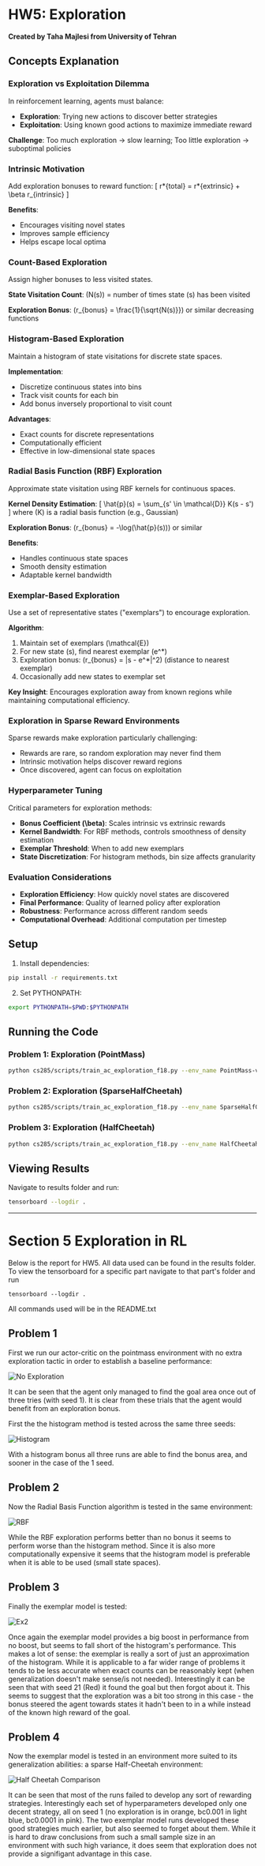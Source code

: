 # HW5: Exploration

**Created by Taha Majlesi from University of Tehran**

## Concepts Explanation

### Exploration vs Exploitation Dilemma

In reinforcement learning, agents must balance:

- **Exploration**: Trying new actions to discover better strategies
- **Exploitation**: Using known good actions to maximize immediate reward

**Challenge**: Too much exploration → slow learning; Too little exploration → suboptimal policies

### Intrinsic Motivation

Add exploration bonuses to reward function:
\[
r*{total} = r*{extrinsic} + \beta r\_{intrinsic}
\]

**Benefits**:

- Encourages visiting novel states
- Improves sample efficiency
- Helps escape local optima

### Count-Based Exploration

Assign higher bonuses to less visited states.

**State Visitation Count**: \(N(s)\) = number of times state \(s\) has been visited

**Exploration Bonus**: \(r\_{bonus} = \frac{1}{\sqrt{N(s)}}\) or similar decreasing functions

### Histogram-Based Exploration

Maintain a histogram of state visitations for discrete state spaces.

**Implementation**:

- Discretize continuous states into bins
- Track visit counts for each bin
- Add bonus inversely proportional to visit count

**Advantages**:

- Exact counts for discrete representations
- Computationally efficient
- Effective in low-dimensional state spaces

### Radial Basis Function (RBF) Exploration

Approximate state visitation using RBF kernels for continuous spaces.

**Kernel Density Estimation**:
\[
\hat{p}(s) = \sum\_{s' \in \mathcal{D}} K(s - s')
\]
where \(K\) is a radial basis function (e.g., Gaussian)

**Exploration Bonus**: \(r\_{bonus} = -\log(\hat{p}(s))\) or similar

**Benefits**:

- Handles continuous state spaces
- Smooth density estimation
- Adaptable kernel bandwidth

### Exemplar-Based Exploration

Use a set of representative states ("exemplars") to encourage exploration.

**Algorithm**:

1. Maintain set of exemplars \(\mathcal{E}\)
2. For new state \(s\), find nearest exemplar \(e^\*\)
3. Exploration bonus: \(r\_{bonus} = \|s - e^\*\|^2\) (distance to nearest exemplar)
4. Occasionally add new states to exemplar set

**Key Insight**: Encourages exploration away from known regions while maintaining computational efficiency.

### Exploration in Sparse Reward Environments

Sparse rewards make exploration particularly challenging:

- Rewards are rare, so random exploration may never find them
- Intrinsic motivation helps discover reward regions
- Once discovered, agent can focus on exploitation

### Hyperparameter Tuning

Critical parameters for exploration methods:

- **Bonus Coefficient \(\beta\)**: Scales intrinsic vs extrinsic rewards
- **Kernel Bandwidth**: For RBF methods, controls smoothness of density estimation
- **Exemplar Threshold**: When to add new exemplars
- **State Discretization**: For histogram methods, bin size affects granularity

### Evaluation Considerations

- **Exploration Efficiency**: How quickly novel states are discovered
- **Final Performance**: Quality of learned policy after exploration
- **Robustness**: Performance across different random seeds
- **Computational Overhead**: Additional computation per timestep

## Setup

1. Install dependencies:

```bash
pip install -r requirements.txt
```

2. Set PYTHONPATH:

```bash
export PYTHONPATH=$PWD:$PYTHONPATH
```

## Running the Code

### Problem 1: Exploration (PointMass)

```bash
python cs285/scripts/train_ac_exploration_f18.py --env_name PointMass-v0 --exp_name q1_env --n_iter 100 --video_log_freq -1
```

### Problem 2: Exploration (SparseHalfCheetah)

```bash
python cs285/scripts/train_ac_exploration_f18.py --env_name SparseHalfCheetah-v2 --exp_name q2_env --n_iter 100 --video_log_freq -1
```

### Problem 3: Exploration (HalfCheetah)

```bash
python cs285/scripts/train_ac_exploration_f18.py --env_name HalfCheetah-v2 --exp_name q3_env --n_iter 100 --video_log_freq -1
```

## Viewing Results

Navigate to results folder and run:

```bash
tensorboard --logdir .
```

---

# Section 5 Exploration in RL

Below is the report for HW5. All data used can be found in the results folder. To view the tensorboard for a specific part navigate to that part's folder and run

```commandline
tensorboard --logdir .
```

All commands used will be in the README.txt

## Problem 1

First we run our actor-critic on the pointmass environment with no extra exploration tactic in order to establish a baseline performance:

![No Exploration](results/problem-1-none/no_exploration_returns.png)

It can be seen that the agent only managed to find the goal area once out of three tries (with seed 1). It is clear from these trials that the agent would benefit from an exploration bonus.

First the the histogram method is tested across the same three seeds:

![Histogram](results/problem-1-hist/hist_returns.png)

With a histogram bonus all three runs are able to find the bonus area, and sooner in the case of the 1 seed.

## Problem 2

Now the Radial Basis Function algorithm is tested in the same environment:

![RBF](results/problem-2/rbf_returns.png)

While the RBF exploration performs better than no bonus it seems to perform worse than the histogram method. Since it is also more computationally expensive it seems that the histogram model is preferable when it is able to be used (small state spaces).

## Problem 3

Finally the exemplar model is tested:

![Ex2](results/problem-3/ex2_returns.png)

Once again the exemplar model provides a big boost in performance from no boost, but seems to fall short of the histogram's performance. This makes a lot of sense: the exemplar is really a sort of just an approximation of the histogram. While it is applicable to a far wider range of problems it tends to be less accurate when exact counts can be reasonably kept (when generalization doesn't make sense/is not needed). Interestingly it can be seen that with seed 21 (Red) it found the goal but then forgot about it. This seems to suggest that the exploration was a bit too strong in this case - the bonus steered the agent towards states it hadn't been to in a while instead of the known high reward of the goal.

## Problem 4

Now the exemplar model is tested in an environment more suited to its generalization abilities: a sparse Half-Cheetah environment:

![Half Cheetah Comparison](results/problem-4/full_comp.png)

It can be seen that most of the runs failed to develop any sort of rewarding strategies. Interestingly each set of hyperparameters developed only one decent strategy, all on seed 1 (no exploration is in orange, bc0.001 in light blue, bc0.0001 in pink). The two exemplar model runs developed these good strategies much earlier, but also seemed to forget about them. While it is hard to draw conclusions from such a small sample size in an environment with such high variance, it does seem that exploration does not provide a signifigant advantage in this case.
